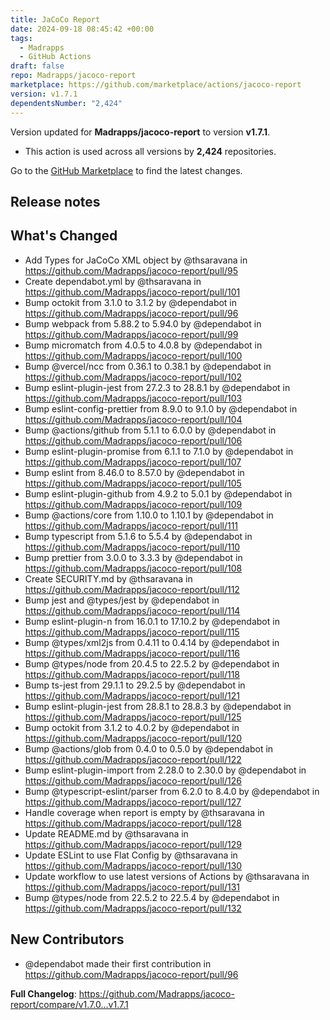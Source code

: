 ```yaml
---
title: JaCoCo Report
date: 2024-09-18 08:45:42 +00:00
tags:
  - Madrapps
  - GitHub Actions
draft: false
repo: Madrapps/jacoco-report
marketplace: https://github.com/marketplace/actions/jacoco-report
version: v1.7.1
dependentsNumber: "2,424"
---
```



Version updated for **Madrapps/jacoco-report** to version **v1.7.1**.
- This action is used across all versions by **2,424** repositories.

Go to the [GitHub Marketplace](https://github.com/marketplace/actions/jacoco-report) to find the latest changes.

## Release notes

## What's Changed
* Add Types for JaCoCo XML object by @thsaravana in https://github.com/Madrapps/jacoco-report/pull/95
* Create dependabot.yml by @thsaravana in https://github.com/Madrapps/jacoco-report/pull/101
* Bump octokit from 3.1.0 to 3.1.2 by @dependabot in https://github.com/Madrapps/jacoco-report/pull/96
* Bump webpack from 5.88.2 to 5.94.0 by @dependabot in https://github.com/Madrapps/jacoco-report/pull/99
* Bump micromatch from 4.0.5 to 4.0.8 by @dependabot in https://github.com/Madrapps/jacoco-report/pull/100
* Bump @vercel/ncc from 0.36.1 to 0.38.1 by @dependabot in https://github.com/Madrapps/jacoco-report/pull/102
* Bump eslint-plugin-jest from 27.2.3 to 28.8.1 by @dependabot in https://github.com/Madrapps/jacoco-report/pull/103
* Bump eslint-config-prettier from 8.9.0 to 9.1.0 by @dependabot in https://github.com/Madrapps/jacoco-report/pull/104
* Bump @actions/github from 5.1.1 to 6.0.0 by @dependabot in https://github.com/Madrapps/jacoco-report/pull/106
* Bump eslint-plugin-promise from 6.1.1 to 7.1.0 by @dependabot in https://github.com/Madrapps/jacoco-report/pull/107
* Bump eslint from 8.46.0 to 8.57.0 by @dependabot in https://github.com/Madrapps/jacoco-report/pull/105
* Bump eslint-plugin-github from 4.9.2 to 5.0.1 by @dependabot in https://github.com/Madrapps/jacoco-report/pull/109
* Bump @actions/core from 1.10.0 to 1.10.1 by @dependabot in https://github.com/Madrapps/jacoco-report/pull/111
* Bump typescript from 5.1.6 to 5.5.4 by @dependabot in https://github.com/Madrapps/jacoco-report/pull/110
* Bump prettier from 3.0.0 to 3.3.3 by @dependabot in https://github.com/Madrapps/jacoco-report/pull/108
* Create SECURITY.md by @thsaravana in https://github.com/Madrapps/jacoco-report/pull/112
* Bump jest and @types/jest by @dependabot in https://github.com/Madrapps/jacoco-report/pull/114
* Bump eslint-plugin-n from 16.0.1 to 17.10.2 by @dependabot in https://github.com/Madrapps/jacoco-report/pull/115
* Bump @types/xml2js from 0.4.11 to 0.4.14 by @dependabot in https://github.com/Madrapps/jacoco-report/pull/116
* Bump @types/node from 20.4.5 to 22.5.2 by @dependabot in https://github.com/Madrapps/jacoco-report/pull/118
* Bump ts-jest from 29.1.1 to 29.2.5 by @dependabot in https://github.com/Madrapps/jacoco-report/pull/121
* Bump eslint-plugin-jest from 28.8.1 to 28.8.3 by @dependabot in https://github.com/Madrapps/jacoco-report/pull/125
* Bump octokit from 3.1.2 to 4.0.2 by @dependabot in https://github.com/Madrapps/jacoco-report/pull/120
* Bump @actions/glob from 0.4.0 to 0.5.0 by @dependabot in https://github.com/Madrapps/jacoco-report/pull/122
* Bump eslint-plugin-import from 2.28.0 to 2.30.0 by @dependabot in https://github.com/Madrapps/jacoco-report/pull/126
* Bump @typescript-eslint/parser from 6.2.0 to 8.4.0 by @dependabot in https://github.com/Madrapps/jacoco-report/pull/127
* Handle coverage when report is empty by @thsaravana in https://github.com/Madrapps/jacoco-report/pull/128
* Update README.md by @thsaravana in https://github.com/Madrapps/jacoco-report/pull/129
* Update ESLint to use Flat Config by @thsaravana in https://github.com/Madrapps/jacoco-report/pull/130
* Update workflow to use latest versions of Actions by @thsaravana in https://github.com/Madrapps/jacoco-report/pull/131
* Bump @types/node from 22.5.2 to 22.5.4 by @dependabot in https://github.com/Madrapps/jacoco-report/pull/132

## New Contributors
* @dependabot made their first contribution in https://github.com/Madrapps/jacoco-report/pull/96

**Full Changelog**: https://github.com/Madrapps/jacoco-report/compare/v1.7.0...v1.7.1
